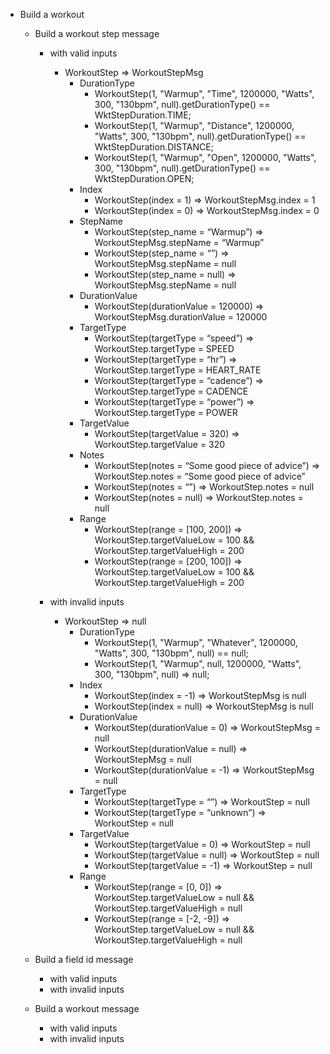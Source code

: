 - Build a workout

  - Build a workout step message

    - with valid inputs

      - WorkoutStep => WorkoutStepMsg
        - DurationType
          - WorkoutStep(1, "Warmup", "Time", 1200000, "Watts", 300, "130bpm", null).getDurationType() == WktStepDuration.TIME;
          - WorkoutStep(1, "Warmup", "Distance", 1200000, "Watts", 300, "130bpm", null).getDurationType() == WktStepDuration.DISTANCE;
          - WorkoutStep(1, "Warmup", "Open", 1200000, "Watts", 300, "130bpm", null).getDurationType() == WktStepDuration.OPEN;
        - Index
          - WorkoutStep(index = 1) => WorkoutStepMsg.index = 1
          - WorkoutStep(index = 0) => WorkoutStepMsg.index = 0
        - StepName
          - WorkoutStep(step_name = “Warmup”) => WorkoutStepMsg.stepName = “Warmup”
          - WorkoutStep(step_name = “”) => WorkoutStepMsg.stepName = null
          - WorkoutStep(step_name = null) => WorkoutStepMsg.stepName = null
        - DurationValue
          - WorkoutStep(durationValue = 120000) => WorkoutStepMsg.durationValue = 120000
        - TargetType
          - WorkoutStep(targetType = “speed”) => WorkoutStep.targetType = SPEED
          - WorkoutStep(targetType = “hr”) => WorkoutStep.targetType = HEART_RATE
          - WorkoutStep(targetType = “cadence”) => WorkoutStep.targetType = CADENCE
          - WorkoutStep(targetType = “power”) => WorkoutStep.targetType = POWER
        - TargetValue
          - WorkoutStep(targetValue = 320) => WorkoutStep.targetValue = 320
        - Notes
          - WorkoutStep(notes = “Some good piece of advice”) => WorkoutStep.notes = “Some good piece of advice”
          - WorkoutStep(notes = “”) => WorkoutStep.notes = null
          - WorkoutStep(notes = null) => WorkoutStep.notes = null
        - Range
          - WorkoutStep(range = [100, 200]) => WorkoutStep.targetValueLow = 100 && WorkoutStep.targetValueHigh = 200
          - WorkoutStep(range = [200, 100]) => WorkoutStep.targetValueLow = 100 && WorkoutStep.targetValueHigh = 200

    - with invalid inputs
      - WorkoutStep => null
        - DurationType
          - WorkoutStep(1, "Warmup", "Whatever", 1200000, "Watts", 300, "130bpm", null) == null;
          - WorkoutStep(1, "Warmup", null, 1200000, "Watts", 300, "130bpm", null) => null;
        - Index
          - WorkoutStep(index = -1) => WorkoutStepMsg is null
          - WorkoutStep(index = null) => WorkoutStepMsg is null
        - DurationValue
          - WorkoutStep(durationValue = 0) => WorkoutStepMsg = null
          - WorkoutStep(durationValue = null) => WorkoutStepMsg = null
          - WorkoutStep(durationValue = -1) => WorkoutStepMsg = null
        - TargetType
          - WorkoutStep(targetType = “”) => WorkoutStep = null
          - WorkoutStep(targetType = “unknown”) => WorkoutStep = null
        - TargetValue
          - WorkoutStep(targetValue = 0) => WorkoutStep = null
          - WorkoutStep(targetValue = null) => WorkoutStep = null
          - WorkoutStep(targetValue = -1) => WorkoutStep = null
        - Range
          - WorkoutStep(range = [0, 0]) => WorkoutStep.targetValueLow = null && WorkoutStep.targetValueHigh = null
          - WorkoutStep(range = [-2, -9]) => WorkoutStep.targetValueLow = null && WorkoutStep.targetValueHigh = null

  - Build a field id message
    - with valid inputs
    - with invalid inputs
  - Build a workout message
    - with valid inputs
    - with invalid inputs
